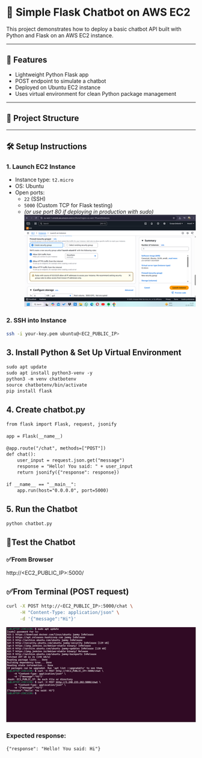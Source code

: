# 🧠 Simple Flask Chatbot on AWS EC2

This project demonstrates how to deploy a basic chatbot API built with Python and Flask on an AWS EC2 instance.

---

## 🚀 Features

- Lightweight Python Flask app
- POST endpoint to simulate a chatbot
- Deployed on Ubuntu EC2 instance
- Uses virtual environment for clean Python package management

---

## 📁 Project Structure


---

## 🛠 Setup Instructions

### 1. Launch EC2 Instance

- Instance type: `t2.micro`
- OS: Ubuntu
- Open ports: 
  - `22` (SSH)
  - `5000` (Custom TCP for Flask testing)
  - *(or use port 80 if deploying in production with sudo)*
![image alt](https://github.com/AmanSharma39/chatbot_EC2/blob/9dcfa929a00e7ae9c5d41326fa7c5acc91894f46/Screenshot%202025-05-21%20111911.png)

### 2. SSH into Instance

```bash
ssh -i your-key.pem ubuntu@<EC2_PUBLIC_IP>
```
## 3. Install Python & Set Up Virtual Environment
```
sudo apt update
sudo apt install python3-venv -y
python3 -m venv chatbotenv
source chatbotenv/bin/activate
pip install flask
```

## 4. Create chatbot.py
```
from flask import Flask, request, jsonify

app = Flask(__name__)

@app.route("/chat", methods=["POST"])
def chat():
    user_input = request.json.get("message")
    response = "Hello! You said: " + user_input
    return jsonify({"response": response})

if __name__ == "__main__":
    app.run(host="0.0.0.0", port=5000)

```

## 5. Run the Chatbot
```bash
python chatbot.py
```

## 🧪Test the Chatbot
### ✅From Browser
http://<EC2_PUBLIC_IP>:5000/

## ✅From Terminal (POST request)

```bash
curl -X POST http://<EC2_PUBLIC_IP>:5000/chat \
     -H "Content-Type: application/json" \
     -d '{"message":"Hi"}'
```
![image alt](https://github.com/AmanSharma39/chatbot_EC2/blob/9dcfa929a00e7ae9c5d41326fa7c5acc91894f46/Screenshot%202025-05-21%20114542.png)

### Expected response:
```
{"response": "Hello! You said: Hi"}
```
